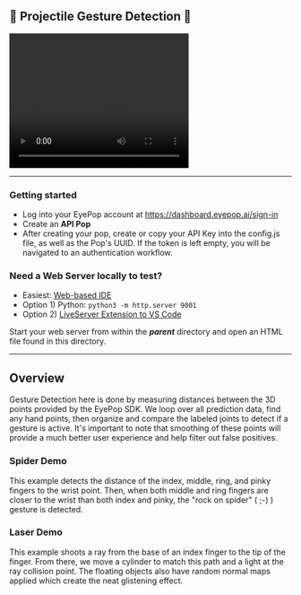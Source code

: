 ## 🚀 Projectile Gesture Detection 🚀

<video width="320" height="240" controls>
  <source src="./imgs/spider.github.mp4" type="video/mp4">
</video>

---

### Getting started

- Log into your EyePop account at https://dashboard.eyepop.ai/sign-in
- Create an **API Pop**
- After creating your pop, create or copy your API Key into the config.js file, as well as the Pop's UUID. If the token is left empty, you will be navigated to an authentication workflow.

### Need a Web Server locally to test?

- Easiest: [Web-based IDE](https://replit.com/)
- Option 1) Python: `python3 -m http.server 9001`
- Option 2) [LiveServer Extension to VS Code](https://marketplace.visualstudio.com/items?itemName=ritwickdey.LiveServer)

Start your web server from within the **_parent_** directory and open an HTML file found in this directory.

---

## Overview

Gesture Detection here is done by measuring distances between the 3D points provided by the EyePop SDK. We loop over all prediction data, find any hand points, then organize and compare the labeled joints to detect if a gesture is active.
It's important to note that smoothing of these points will provide a much better user experience and help filter out false positives.

### Spider Demo

This example detects the distance of the index, middle, ring, and pinky fingers to the wrist point. Then, when both middle and ring fingers are closer to the wrist than both index and pinky, the "rock on spider" ( ;-) ) gesture is detected.

### Laser Demo

This example shoots a ray from the base of an index finger to the tip of the finger. From there, we move a cylinder to match this path and a light at the ray collision point. The floating objects also have random normal maps applied which create the neat glistening effect.
